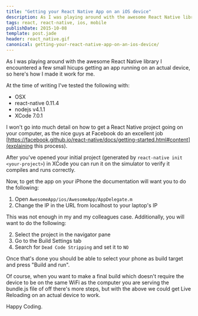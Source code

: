 ```yaml
---
title: "Getting your React Native App on an iOS device"
description: As I was playing around with the awesome React Native library I encountered a few small hicups getting an app running on an actual device, so here's how I made it work for me.
tags: react, react-native, ios, mobile
publishDate: 2015-10-08
template: post.jade
header: react_native.gif
canonical: getting-your-react-native-app-on-an-ios-device/
---
```


As I was playing around with the awesome React Native library I encountered a few small hicups getting an app running on an actual device, so here's how I made it work for me.

At the time of writing I've tested the following with:

* OSX
* react-native 0.11.4
* nodejs v4.1.1
* XCode 7.0.1

I won't go into much detail on how to get a React Native project going on your computer, as the nice guys at Facebook do an excellent job [https://facebook.github.io/react-native/docs/getting-started.html#content](explaining this process).

After you've opened your initial project (generated by `react-native init <your-project>`) in XCode you can run it on the simulator to verify it compiles and runs correctly.

Now, to get the app on your iPhone the documentation will want you to do the following:

1. Open `AwesomeApp/ios/AwesomeApp/AppDelegate.m`
2. Change the IP in the URL from localhost to your laptop's IP

This was not enough in my and my colleagues case. Additionally, you will want to do the following:

2. Select the project in the navigator pane
3. Go to the Build Settings tab
4. Search for `Dead Code Stripping` and set it to `NO`

Once that's done you should be able to select your phone as build target and press "Build and run".

Of course, when you want to make a final build which doesn't require the device to be on the same WiFi as the computer you are serving the bundle.js file of off there's more steps, but with the above we could get Live Reloading on an actual device to work.

Happy Coding.
